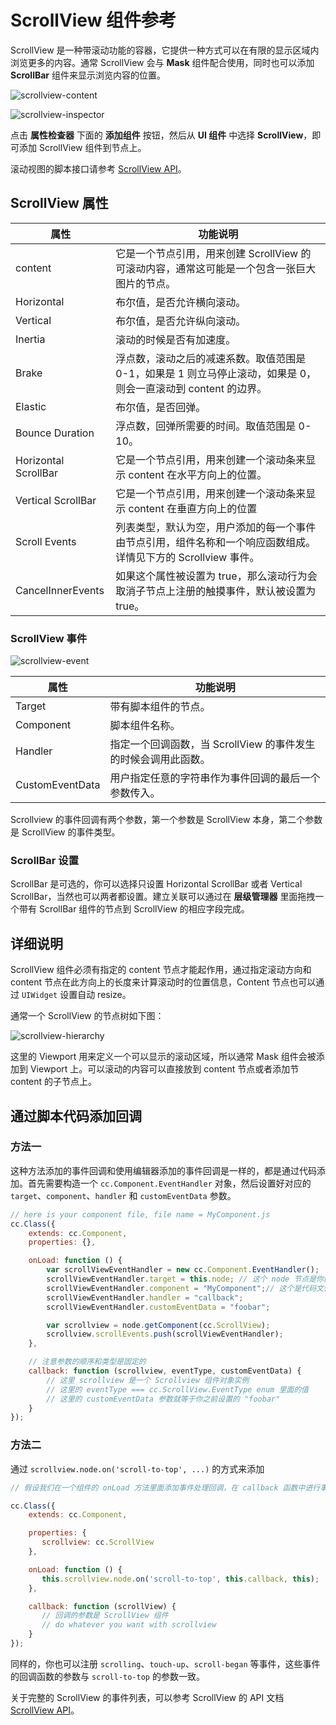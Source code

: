 # ScrollView 组件参考

ScrollView 是一种带滚动功能的容器，它提供一种方式可以在有限的显示区域内浏览更多的内容。通常 ScrollView 会与 **Mask** 组件配合使用，同时也可以添加 **ScrollBar** 组件来显示浏览内容的位置。

![scrollview-content](./scrollview/scrollview-content.png)

![scrollview-inspector](./scrollview/scrollview-inspector.png)

点击 **属性检查器** 下面的 **添加组件** 按钮，然后从 **UI 组件** 中选择 **ScrollView**，即可添加 ScrollView 组件到节点上。

滚动视图的脚本接口请参考 [ScrollView API](%__APIDOC__%/zh/classes/ScrollView.html)。

## ScrollView 属性

| 属性                  | 功能说明                                                                        |
| --------------       | -----------                                                                    |
| content              | 它是一个节点引用，用来创建 ScrollView 的可滚动内容，通常这可能是一个包含一张巨大图片的节点。 |
| Horizontal           | 布尔值，是否允许横向滚动。                                                          |
| Vertical             | 布尔值，是否允许纵向滚动。                                                          |
| Inertia              | 滚动的时候是否有加速度。                                                            |
| Brake                | 浮点数，滚动之后的减速系数。取值范围是 0-1，如果是 1 则立马停止滚动，如果是 0，则会一直滚动到 content 的边界。  |
| Elastic              | 布尔值，是否回弹。                                                                 |
| Bounce Duration      | 浮点数，回弹所需要的时间。取值范围是 0-10。                                            |
| Horizontal ScrollBar | 它是一个节点引用，用来创建一个滚动条来显示 content 在水平方向上的位置。                    |
| Vertical ScrollBar   | 它是一个节点引用，用来创建一个滚动条来显示 content 在垂直方向上的位置                      |
| Scroll Events        | 列表类型，默认为空，用户添加的每一个事件由节点引用，组件名称和一个响应函数组成。详情见下方的 Scrollview 事件。    |
| CancelInnerEvents    | 如果这个属性被设置为 true，那么滚动行为会取消子节点上注册的触摸事件，默认被设置为 true。      |

### ScrollView 事件

![scrollview-event](./scrollview/scrollview-event.png)

| 属性             | 功能说明                                                |
| --------------  | -----------                                            |
| Target          | 带有脚本组件的节点。                                      |
| Component       | 脚本组件名称。                                           |
| Handler         | 指定一个回调函数，当 ScrollView 的事件发生的时候会调用此函数。 |
| CustomEventData | 用户指定任意的字符串作为事件回调的最后一个参数传入。           |

Scrollview 的事件回调有两个参数，第一个参数是 ScrollView 本身，第二个参数是 ScrollView 的事件类型。

### ScrollBar 设置

ScrollBar 是可选的，你可以选择只设置 Horizontal ScrollBar 或者 Vertical ScrollBar，当然也可以两者都设置。建立关联可以通过在 **层级管理器** 里面拖拽一个带有 ScrollBar 组件的节点到 ScrollView 的相应字段完成。

## 详细说明

ScrollView 组件必须有指定的 content 节点才能起作用，通过指定滚动方向和 content 节点在此方向上的长度来计算滚动时的位置信息，Content 节点也可以通过 `UIWidget` 设置自动 resize。

通常一个 ScrollView 的节点树如下图：

![scrollview-hierarchy](./scrollview/scrollview-hierarchy.png)

这里的 Viewport 用来定义一个可以显示的滚动区域，所以通常 Mask 组件会被添加到 Viewport 上。可以滚动的内容可以直接放到 content 节点或者添加节 content 的子节点上。

## 通过脚本代码添加回调

### 方法一

这种方法添加的事件回调和使用编辑器添加的事件回调是一样的，都是通过代码添加。首先需要构造一个 `cc.Component.EventHandler` 对象，然后设置好对应的 `target`、`component`、`handler` 和 `customEventData` 参数。

```js
// here is your component file, file name = MyComponent.js
cc.Class({
    extends: cc.Component,
    properties: {},

    onLoad: function () {
        var scrollViewEventHandler = new cc.Component.EventHandler();
        scrollViewEventHandler.target = this.node; // 这个 node 节点是你的事件处理代码组件所属的节点
        scrollViewEventHandler.component = "MyComponent";// 这个是代码文件名
        scrollViewEventHandler.handler = "callback";
        scrollViewEventHandler.customEventData = "foobar";

        var scrollview = node.getComponent(cc.ScrollView);
        scrollview.scrollEvents.push(scrollViewEventHandler);
    },

	// 注意参数的顺序和类型是固定的
    callback: function (scrollview, eventType, customEventData) {
        // 这里 scrollview 是一个 Scrollview 组件对象实例
        // 这里的 eventType === cc.ScrollView.EventType enum 里面的值
        // 这里的 customEventData 参数就等于你之前设置的 "foobar"
    }
});
```

### 方法二

通过 `scrollview.node.on('scroll-to-top', ...)` 的方式来添加

```js
// 假设我们在一个组件的 onLoad 方法里面添加事件处理回调，在 callback 函数中进行事件处理:

cc.Class({
    extends: cc.Component,

    properties: {
       scrollview: cc.ScrollView
    },

    onLoad: function () {
       this.scrollview.node.on('scroll-to-top', this.callback, this);
    },

    callback: function (scrollView) {
       // 回调的参数是 ScrollView 组件
       // do whatever you want with scrollview
    }
});
```

同样的，你也可以注册 `scrolling`、`touch-up`、`scroll-began` 等事件，这些事件的回调函数的参数与 `scroll-to-top` 的参数一致。

关于完整的 ScrollView 的事件列表，可以参考 ScrollView 的 API 文档 [ScrollView API](%__APIDOC__%/zh/classes/ScrollView.html)。
